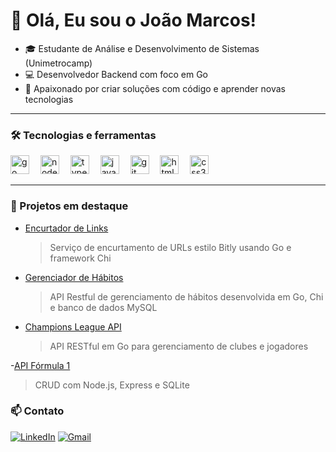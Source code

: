 # 👋 Olá, Eu sou o João Marcos!

- 🎓 Estudante de Análise e Desenvolvimento de Sistemas (Unimetrocamp)
- 💻 Desenvolvedor Backend com foco em Go
- 🚀 Apaixonado por criar soluções com código e aprender novas tecnologias 

---

### 🛠 Tecnologias e ferramentas

<div align="left">
  <img src="https://img.shields.io/badge/Go-00ADD8?logo=go&logoColor=white&style=for-the-badge" height="30" alt="go logo"  />
  <img width="10" />
  <img src="https://img.shields.io/badge/Node.js-339933?logo=nodedotjs&logoColor=white&style=for-the-badge" height="30" alt="nodejs logo"  />
  <img width="10" />
  <img src="https://img.shields.io/badge/TypeScript-3178C6?logo=typescript&logoColor=white&style=for-the-badge" height="30" alt="typescript logo"  />
  <img width="10" />
  <img src="https://img.shields.io/badge/JavaScript-F7DF1E?logo=javascript&logoColor=black&style=for-the-badge" height="30" alt="javascript logo"  />
  <img width="10" />
  <img src="https://img.shields.io/badge/Git-F05032?logo=git&logoColor=white&style=for-the-badge" height="30" alt="git logo"  />
  <img width="10" />
  <img src="https://img.shields.io/badge/HTML5-E34F26?logo=html5&logoColor=white&style=for-the-badge" height="30" alt="html5 logo"  />
  <img width="10" />
  <img src="https://img.shields.io/badge/CSS3-1572B6?logo=css3&logoColor=white&style=for-the-badge" height="30" alt="css3 logo"  />
  <img width="10" />
</div>

---

### 📌 Projetos em destaque

- [Encurtador de Links](https://github.com/joaomarcosg/Projeto-Encurtador-de-Links-Golang-Redis.git)
  > Serviço de encurtamento de URLs estilo Bitly usando Go e framework Chi

- [Gerenciador de Hábitos](https://github.com/joaomarcosg/Projeto-Habit-Manager-Golang.git)
  > API Restful de gerenciamento de hábitos desenvolvida em Go, Chi e banco de dados MySQL

- [Champions League API](https://github.com/joaomarcosg/Projeto-Champions-League-API-Golang-Chi.git)
  > API RESTful em Go para gerenciamento de clubes e jogadores

-[API Fórmula 1](https://github.com/joaomarcosg/Projeto-Minimal-API-F1-Node.js-TypeScript-Express-SQlite.git)
 > CRUD com Node.js, Express e SQLite

### 📫 Contato 

[![LinkedIn](https://img.shields.io/badge/-João%20Marcos-blue?style=flat-square&logo=linkedin&logoColor=white)](https://linkedin.com/in/joao-marcos-santana-gomes)
[![Gmail](https://img.shields.io/badge/-joaomarcos.ipms@gmail.com-c14438?style=flat-square&logo=gmail&logoColor=white)](mailto:joaomarcos.ipms@gmail.com)
